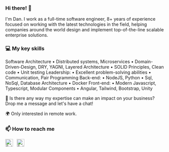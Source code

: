 ### Hi there! 👋

I'm Dan. I work as a full-time software engineer, 8+ years of experience focused on working with the latest technologies in the field, helping companies around the world design and implement top-of-the-line scalable enterprise solutions.

### 💻 My key skills

Software Architecture
• Distributed systems, Microservices
• Domain-Driven-Design, DRY, YAGNI, Layered Architecture
• SOLID Principles, Clean code
• Unit testing
Leadership:
• Excellent problem-solving abilities
• Communication, Pair Programming
Back-end:
• NodeJS, Python
• Sql, NoSql, Database Architecture
• Docker
Front-end:
• Modern Javascript, Typescript, Modular Components
• Angular, Tailwind, Bootstrap, Unity

🤝 Is there any way my expertise can make an impact on your business? Drop me a message and let's have a chat!

🌍 Only interested in remote work.

### 📫 How to reach me

<a href="https://www.linkedin.com/in/danfleser/" title="Follow me on LinkedIn">
  <img
    width="24"
    alt="Follow me on LinkedIn"
    src="https://raw.githubusercontent.com/danfleser/danfleser/master/assets/icons/linkedin.svg"
  /></a>
&nbsp;
<a href="https://www.youtube.com/channel/UCP8cUZGnvJYjxUZk11Gr3fw" title="Follow me on YouTube">
  <img
    width="24"
    alt="Follow me on YouTube"
    src="https://raw.githubusercontent.com/danfleser/danfleser/master/assets/icons/youtube.svg"
  /></a>

